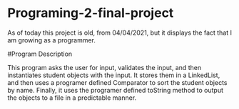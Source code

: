 # Programing-2-final-project

As of today this project is old, from 04/04/2021, but it displays the fact that I am growing as a programmer.

#Program Description

This program asks the user for input, validates the input, and then instantiates student objects with the input. It stores them in a LinkedList, and then uses a programer defined Comparator to sort the student objects by name. Finally, it uses the programer defined toString method to output the objects to a file in a predictable manner.
